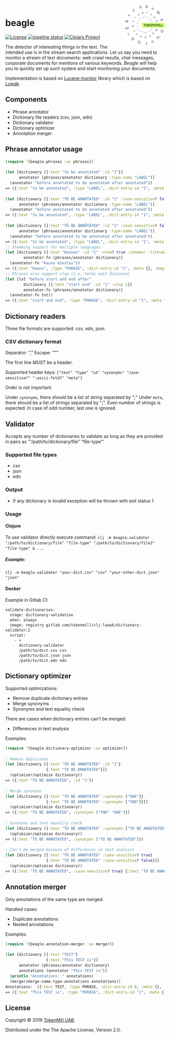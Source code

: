 <a href="http://www.tokenmill.lt">
      <img src=".github/tokenmill-logo.svg" width="125" height="125" align="right" />
</a>

# beagle

[![License](https://img.shields.io/badge/License-Apache%202.0-blue.svg)](https://opensource.org/licenses/Apache-2.0)
[![pipeline status](https://gitlab.com/tokenmill/oss/beagle/badges/master/pipeline.svg)](https://gitlab.com/tokenmill/oss/beagle/badges/master)
[![Clojars Project](https://img.shields.io/clojars/v/lt.tokenmill/beagle.svg)](https://clojars.org/lt.tokenmill/beagle)

The detector of interesting things in the text. The intended use is in the stream search applications. Let us say you need to monitor a stream of text documents: web crawl results, chat messages, corporate documents for mentions of various keywords. *Beagle* will help you to quickly set up such system and start monitoring your documents.

Implementation is based on [Lucene monitor](https://github.com/apache/lucene-solr/tree/master/lucene/monitor) library which is based on [Luwak](https://github.com/flaxsearch/luwak).

## Components

- Phrase annotator
- Dictionary file readers (csv, json, edn)
- Dictionary validator
- Dictionary optimizer
- Annotation merger

## Phrase annotator usage

```clojure
(require '[beagle.phrases :as phrases])

(let [dictionary [{:text "to be annotated" :id "1"}]
      annotator (phrases/annotator dictionary :type-name "LABEL")]
  (annotator "before annotated to be annotated after annotated"))
=> ({:text "to be annotated", :type "LABEL", :dict-entry-id "1", :meta {}, :begin-offset 17, :end-offset 32})

(let [dictionary [{:text "TO BE ANNOTATED" :id "1" :case-sensitive? false}]
      annotator (phrases/annotator dictionary :type-name "LABEL")]
  (annotator "before annotated to be annotated after annotated"))
=> ({:text "to be annotated", :type "LABEL", :dict-entry-id "1", :meta {}, :begin-offset 17, :end-offset 32})

(let [dictionary [{:text "TÖ BE ÄNNÖTÄTED" :id "1" :case-sensitive? false :ascii-fold? true}]
      annotator (phrases/annotator dictionary :type-name "LABEL")]
  (annotator "before annotated to be annotated after annotated"))
=> ({:text "to be annotated", :type "LABEL", :dict-entry-id "1", :meta {}, :begin-offset 17, :end-offset 32})
;; Stemming support for multiple languages
(let [dictionary [{:text "Kaunas" :id "1" :stem? true :stemmer :lithuanian}]
        annotator-fn (phrases/annotator dictionary)]
  (annotator-fn "Kauno miestas"))
=> ({:text "Kauno", :type "PHRASE", :dict-entry-id "1", :meta {}, :begin-offset 0, :end-offset 5})
;; Phrases also support slop (i.e. terms edit distance)
(let [txt "before start and end after"
        dictionary [{:text "start end" :id "1" :slop 1}]
        annotator-fn (phrases/annotator dictionary)]
  (annotator-fn txt))
=> ({:text "start and end", :type "PHRASE", :dict-entry-id "1", :meta {}, :begin-offset 7, :end-offset 20})
```

## Dictionary readers

Three file formats are supported: csv, edn, json.

### CSV dictionary format

Separator: ","
Escape: "\""

The first line *MUST* be a header.

Supported header keys: `["text" "type" "id" "synonyms" "case-sensitive?" ":ascii-fold?" "meta"]`

Order is not important.

Under `synonyms`, there should be a list of string separated by ";"
Under `meta`, there should be a list of strings separated by ";". Even number of strings is expected. In case of odd number, last one is ignored.

## Validator

Accepts any number of dictionaries to validate as long as they are provided in pairs as '"/path/to/dictionary/file" "file-type"'

### Supported file types

- csv
- json
- edn

### Output

- If any dictionary is invalid exception will be thrown with exit status 1

### Usage

#### Clojure

To use validator directly execute command: `clj -m beagle.validator "/path/to/dictionary/file" "file-type" "/path/to/dictionary/file2" "file-type" & ...`

##### Example:

```
clj -m beagle.validator "your-dict.csv" "csv" "your-other-dict.json" "json"
```

#### Docker

Example in Gitlab CI:

```
validate-dictionaries:
  stage: dictionary-validation
  when: always
  image: registry.gitlab.com/tokenmill/clj-luwak/dictionary-validator:2
  script:
    - >
      dictionary-validator
      /path/to/dict.csv csv
      /path/to/dict.json json
      /path/to/dict.edn edn
```

## Dictionary optimizer

Supported optimizations:
- Remove duplicate dictionary entries
- Merge synonyms
- Synonyms and text equality check

There are cases when dictionary entries can't be merged:
- Differences in text analysis

Examples:
```clojure
(require '[beagle.dictionary-optimizer :as optimizer])

; Remove duplicates
(let [dictionary [{:text "TO BE ANNOTATED" :id "1"}
                  {:text "TO BE ANNOTATED"}]]
  (optimizer/optimize dictionary))
=> ({:text "TO BE ANNOTATED", :id "1"})

; Merge synonyms
(let [dictionary [{:text "TO BE ANNOTATED" :synonyms ["ONE"]}
                  {:text "TO BE ANNOTATED" :synonyms ["TWO"]}]]
  (optimizer/optimize dictionary))
=> ({:text "TO BE ANNOTATED", :synonyms ("TWO" "ONE")})

; Synonyms and text equality check
(let [dictionary [{:text "TO BE ANNOTATED" :synonyms ["TO BE ANNOTATED"]}]]
  (optimizer/optimize dictionary))
=> ({:text "TO BE ANNOTATED", :synonyms ["TO BE ANNOTATED"]})

; Can't be merged because of differences in text analysis
(let [dictionary [{:text "TO BE ANNOTATED" :case-sensitive? true}
                  {:text "TO BE ANNOTATED" :case-sensitive? false}]]
  (optimizer/optimize dictionary))
=> ({:text "TO BE ANNOTATED", :case-sensitive? true} {:text "TO BE ANNOTATED", :case-sensitive? false})
```

## Annotation merger

Only annotations of the same type are merged.

Handled cases:
- Duplicate annotations
- Nested annotations

Examples:
```clojure
(require '[beagle.annotation-merger :as merger])

(let [dictionary [{:text "TEST"}
                  {:text "This TEST is"}]
      annotator (phrases/annotator dictionary)
      annotations (annotator "This TEST is")]
  (println "Annotations: " annotations)
  (merger/merge-same-type-annotations annotations))
Annotations:  ({:text TEST, :type PHRASE, :dict-entry-id 0, :meta {}, :begin-offset 5, :end-offset 9} {:text This TEST is, :type PHRASE, :dict-entry-id 1, :meta {}, :begin-offset 0, :end-offset 12})
=> ({:text "This TEST is", :type "PHRASE", :dict-entry-id "1", :meta {}, :begin-offset 0, :end-offset 12})
```

## License

Copyright &copy; 2019 [TokenMill UAB](http://www.tokenmill.lt).

Distributed under the The Apache License, Version 2.0.
